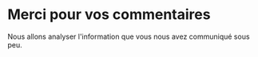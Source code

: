 ﻿# Merci pour vos commentaires

Nous allons analyser l'information que vous nous avez communiqué sous peu.
